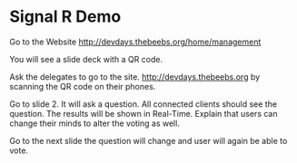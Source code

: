 # Signal R Demo

Go to the Website http://devdays.thebeebs.org/home/management

You will see a slide deck with a QR code.

Ask the delegates to go to the site. http://devdays.thebeebs.org by scanning the QR code on their phones.

Go to slide 2. It will ask a question. All connected clients should see the question. The results will be shown in Real-Time. Explain that users can change their minds to alter the voting as well.

Go to the next slide the question will change and user will again be able to vote.
